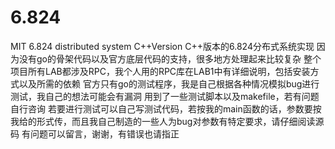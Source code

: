 # 6.824
MIT 6.824 distributed system C++Version
C++版本的6.824分布式系统实现
因为没有go的骨架代码以及官方底层代码的支持，很多地方处理起来比较复杂
整个项目所有LAB都涉及RPC，我个人用的RPC库在LAB1中有详细说明，包括安装方式以及所需的依赖
官方只有go的测试程序，我是自己根据各种情况模拟bug进行测试，我自己的想法可能会有漏洞
用到了一些测试脚本以及makefile，若有问题自行咨询
若要进行测试可以自己写测试代码，若按我的main函数的话，参数要按我给的形式传，而且我自己制造的一些人为bug对参数有特定要求，请仔细阅读源码
有问题可以留言，谢谢，有错误也请指正
